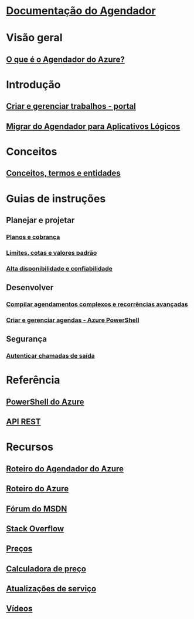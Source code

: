 # [Documentação do Agendador](index.md)

# Visão geral
## [O que é o Agendador do Azure?](scheduler-intro.md)

# Introdução
## [Criar e gerenciar trabalhos - portal](scheduler-get-started-portal.md)
## [Migrar do Agendador para Aplicativos Lógicos](migrate-from-scheduler-to-logic-apps.md)

# Conceitos
## [Conceitos, termos e entidades](scheduler-concepts-terms.md)

# Guias de instruções
## Planejar e projetar
### [Planos e cobrança](scheduler-plans-billing.md)
### [Limites, cotas e valores padrão](scheduler-limits-defaults-errors.md)
### [Alta disponibilidade e confiabilidade](scheduler-high-availability-reliability.md)

## Desenvolver
### [Compilar agendamentos complexos e recorrências avançadas](scheduler-advanced-complexity.md)
### [Criar e gerenciar agendas - Azure PowerShell](scheduler-powershell-reference.md)

## Segurança
### [Autenticar chamadas de saída](scheduler-outbound-authentication.md)

# Referência
## [PowerShell do Azure](/powershell/module/azurerm.scheduler)
## [API REST](/rest/api/scheduler)

# Recursos
## [Roteiro do Agendador do Azure](https://azure.microsoft.com/updates/?product=scheduler)
## [Roteiro do Azure](https://azure.microsoft.com/updates/)
## [Fórum do MSDN](https://social.msdn.microsoft.com/Forums/home?forum=azurescheduler)
## [Stack Overflow](http://stackoverflow.com/questions/tagged/azure-scheduler)
## [Preços](https://azure.microsoft.com/pricing/details/scheduler/)
## [Calculadora de preço](https://azure.microsoft.com/pricing/calculator/)
## [Atualizações de serviço](https://azure.microsoft.com/updates/?product=scheduler)
## [Vídeos](https://azure.microsoft.com/documentation/videos/index/?services=scheduler)